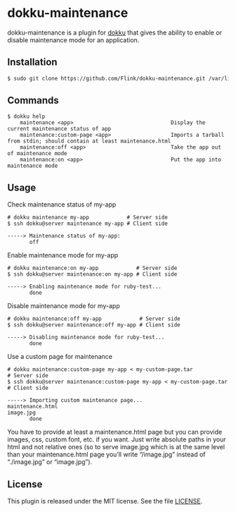 # dokku-maintenance

dokku-maintenance is a plugin for [dokku][dokku] that gives the ability to enable or disable maintenance mode for an application.

## Installation

```sh
$ sudo git clone https://github.com/Flink/dokku-maintenance.git /var/lib/dokku/plugins/maintenance
```

## Commands

```
$ dokku help
    maintenance <app>                               Display the current maintenance status of app
    maintenance:custom-page <app>                   Imports a tarball from stdin; should contain at least maintenance.html
    maintenance:off <app>                           Take the app out of maintenance mode
    maintenance:on <app>                            Put the app into maintenance mode
```

## Usage

Check maintenance status of my-app
```
# dokku maintenance my-app            # Server side
$ ssh dokku@server maintenance my-app # Client side

-----> Maintenance status of my-app:
       off
```

Enable maintenance mode for my-app
```
# dokku maintenance:on my-app            # Server side
$ ssh dokku@server maintenance:on my-app # Client side

-----> Enabling maintenance mode for ruby-test...
       done
```

Disable maintenance mode for my-app
```
# dokku maintenance:off my-app            # Server side
$ ssh dokku@server maintenance:off my-app # Client side

-----> Disabling maintenance mode for ruby-test...
       done
```

Use a custom page for maintenance
```
# dokku maintenance:custom-page my-app < my-custom-page.tar            # Server side
$ ssh dokku@server maintenance:custom-page my-app < my-custom-page.tar # Client side

-----> Importing custom maintenance page...
maintenance.html
image.jpg
       done
```
You have to provide at least a maintenance.html page but you can provide images, css, custom font, etc. if you want. Just write absolute paths in your html and not relative ones (so to serve image.jpg which is at the same level than your maintenance.html page you’ll write “/image.jpg” instead of “./image.jpg” or “image.jpg”).

## License

This plugin is released under the MIT license. See the file [LICENSE](LICENSE).

[dokku]: https://github.com/progrium/dokku
